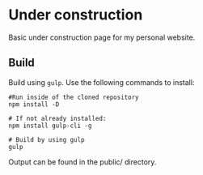 # Under construction

Basic under construction page for my personal website.

## Build

Build using `gulp`. Use the following commands to install:

```shell
#Run inside of the cloned repository
npm install -D

# If not already installed:
npm install gulp-cli -g

# Build by using gulp
gulp

```

Output can be found in the public/ directory.
